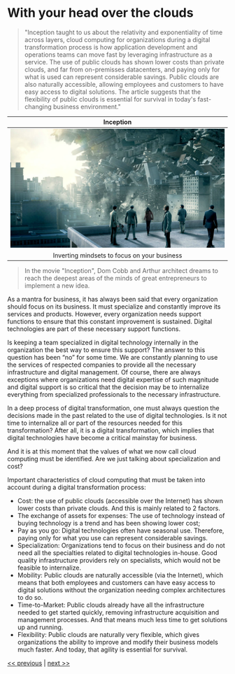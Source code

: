 # With your head over the clouds

>"Inception taught to us about the relativity and exponentiality of time across layers, cloud computing for organizations during a digital transformation process is how application development and operations teams can move fast by leveraging infrastructure as a service. The use of public clouds has shown lower costs than private clouds, and far from on-premisses datacenters, and paying only for what is used can represent considerable savings. Public clouds are also naturally accessible, allowing employees and customers to have easy access to digital solutions. The article suggests that the flexibility of public clouds is essential for survival in today's fast-changing business environment."

| Inception |
| :---: |
|![](../../images/with_your_head_over_the_clouds.png)|
|Inverting mindsets to focus on your business|

>In the movie "Inception", Dom Cobb and Arthur architect dreams to reach the deepest areas of the minds of great entrepreneurs to implement a new idea.

As a mantra for business, it has always been said that every organization should focus on its business. It must specialize and constantly improve its services and products. However, every organization needs support functions to ensure that this constant improvement is sustained. Digital technologies are part of these necessary support functions.

Is keeping a team specialized in digital technology internally in the organization the best way to ensure this support? The answer to this question has been “no” for some time. We are constantly planning to use the services of respected companies to provide all the necessary infrastructure and digital management. Of course, there are always exceptions where organizations need digital expertise of such magnitude and digital support is so critical that the decision may be to internalize everything from specialized professionals to the necessary infrastructure.

In a deep process of digital transformation, one must always question the decisions made in the past related to the use of digital technologies. Is it not time to internalize all or part of the resources needed for this transformation? After all, it is a digital transformation, which implies that digital technologies have become a critical mainstay for business.

And it is at this moment that the values of what we now call cloud computing must be identified. Are we just talking about specialization and cost?

Important characteristics of cloud computing that must be taken into account during a digital transformation process:
- Cost: the use of public clouds (accessible over the Internet) has shown lower costs than private clouds. And this is mainly related to 2 factors.
- The exchange of assets for expenses: The use of technology instead of buying technology is a trend and has been showing lower cost;
- Pay as you go: Digital technologies often have seasonal use. Therefore, paying only for what you use can represent considerable savings.
- Specialization: Organizations tend to focus on their business and do not need all the specialties related to digital technologies in-house. Good quality infrastructure providers rely on specialists, which would not be feasible to internalize.
- Mobility: Public clouds are naturally accessible (via the Internet), which means that both employees and customers can have easy access to digital solutions without the organization needing complex architectures to do so.
- Time-to-Market: Public clouds already have all the infrastructure needed to get started quickly, removing infrastructure acquisition and management processes. And that means much less time to get solutions up and running.
- Flexibility: Public clouds are naturally very flexible, which gives organizations the ability to improve and modify their business models much faster. And today, that agility is essential for survival.

[<< previous](3-where_how_and_when_needed.md) | [next >>](5-human_augmented_reality.md)
